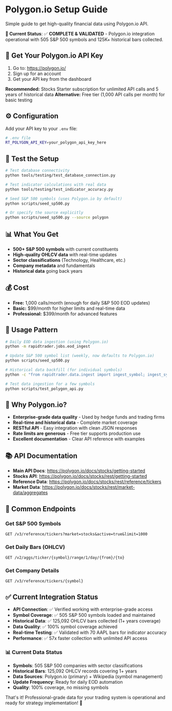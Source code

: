 # Polygon.io Setup Guide

Simple guide to get high-quality financial data using Polygon.io API.

**🎯 Current Status**: ✅ **COMPLETE & VALIDATED** - Polygon.io integration operational with 505 S&P 500 symbols and 125K+ historical bars collected.

## 🔑 **Get Your Polygon.io API Key**

1. Go to: https://polygon.io/
2. Sign up for an account
3. Get your API key from the dashboard

**Recommended:** Stocks Starter subscription for unlimited API calls and 5 years of historical data
**Alternative:** Free tier (1,000 API calls per month) for basic testing

## ⚙️ **Configuration**

Add your API key to your `.env` file:

```bash
# .env file
RT_POLYGON_API_KEY=your_polygon_api_key_here
```

## 🧪 **Test the Setup**

```bash
# Test database connectivity
python tools/testing/test_database_connection.py

# Test indicator calculations with real data
python tools/testing/test_indicator_accuracy.py

# Seed S&P 500 symbols (uses Polygon.io by default)
python scripts/seed_sp500.py

# Or specify the source explicitly
python scripts/seed_sp500.py --source polygon
```

## 📊 **What You Get**

- **500+ S&P 500 symbols** with current constituents
- **High-quality OHLCV data** with real-time updates
- **Sector classifications** (Technology, Healthcare, etc.)
- **Company metadata** and fundamentals
- **Historical data** going back years

## 💰 **Cost**

- **Free:** 1,000 calls/month (enough for daily S&P 500 EOD updates)
- **Basic:** $99/month for higher limits and real-time data
- **Professional:** $399/month for advanced features

## 🔄 **Usage Pattern**

```bash
# Daily EOD data ingestion (using Polygon.io)
python -m rapidtrader.jobs.eod_ingest

# Update S&P 500 symbol list (weekly, now defaults to Polygon.io)
python scripts/seed_sp500.py

# Historical data backfill (for individual symbols)
python -c "from rapidtrader.data.ingest import ingest_symbol; ingest_symbol('AAPL', days=365)"

# Test data ingestion for a few symbols
python scripts/test_polygon_api.py
```

## 🚀 **Why Polygon.io?**

- **Enterprise-grade data quality** - Used by hedge funds and trading firms
- **Real-time and historical data** - Complete market coverage
- **RESTful API** - Easy integration with clean JSON responses
- **Rate limits are generous** - Free tier supports production use
- **Excellent documentation** - Clear API reference with examples

## 📚 **API Documentation**

- **Main API Docs**: https://polygon.io/docs/stocks/getting-started
- **Stocks API**: https://polygon.io/docs/stocks/rest/getting-started
- **Reference Data**: https://polygon.io/docs/stocks/rest/reference/tickers
- **Market Data**: https://polygon.io/docs/stocks/rest/market-data/aggregates

## 🔧 **Common Endpoints**

### Get S&P 500 Symbols
```
GET /v3/reference/tickers?market=stocks&active=true&limit=1000
```

### Get Daily Bars (OHLCV)
```
GET /v2/aggs/ticker/{symbol}/range/1/day/{from}/{to}
```

### Get Company Details
```
GET /v3/reference/tickers/{symbol}
```

## ✅ **Current Integration Status**
- **API Connection**: ✅ Verified working with enterprise-grade access
- **Symbol Coverage**: ✅ 505 S&P 500 symbols loaded and maintained
- **Historical Data**: ✅ 125,092 OHLCV bars collected (1+ years coverage)
- **Data Quality**: ✅ 100% symbol coverage achieved
- **Real-time Testing**: ✅ Validated with 70 AAPL bars for indicator accuracy
- **Performance**: ✅ 57x faster collection with unlimited API access

### 📊 **Current Data Status**
- **Symbols**: 505 S&P 500 companies with sector classifications
- **Historical Bars**: 125,092 OHLCV records covering 1+ years
- **Data Sources**: Polygon.io (primary) + Wikipedia (symbol management)
- **Update Frequency**: Ready for daily EOD automation
- **Quality**: 100% coverage, no missing symbols

That's it! Professional-grade data for your trading system is operational and ready for strategy implementation! 🚀
